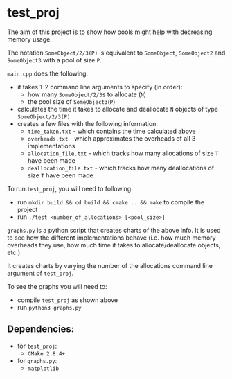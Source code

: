 # test_proj

The aim of this project is to show how pools might help with decreasing
memory usage.


The notation `SomeObject/2/3(P)` is equivalent to `SomeObject`, `SomeObject2` and `SomeObject3` with a pool of size `P`.


`main.cpp` does the following:
* it takes 1-2 command line arguments to specify (in order):
    * how many `SomeObject/2/3`s to allocate (`N`)
    * the pool size of `SomeObject3`(`P`)
* calculates the time it takes to allocate and deallocate `N` objects of type `SomeObject/2/3(P)`
* creates a few files with the following information:
    * `time_taken.txt` - which contains the time calculated above
    * `overheads.txt` - which approximates the overheads of all 3 implementations
    * `allocation_file.txt` - which tracks how many allocations of size `T` have been made
    * `deallocation_file.txt` - which tracks how many deallocations of size `T` have been made


To run `test_proj`, you will need to following:
* run `mkdir build && cd build && cmake .. && make` to compile the project
* run `./test <number_of_allocations> [<pool_size>]`


`graphs.py` is a python script that creates charts of the above info. It is used
to see how the different implementations behave (i.e. how much memory overheads they use,
how much time it takes to allocate/deallocate objects, etc.)

It creates charts by varying the number of the allocations command line argument of `test_proj`.


To see the graphs you will need to:
* compile `test_proj` as shown above
* run `python3 graphs.py`

## Dependencies:
* for `test_proj`:
  * `CMake 2.8.4+`
* for `graphs.py`:
  * `matplotlib`
